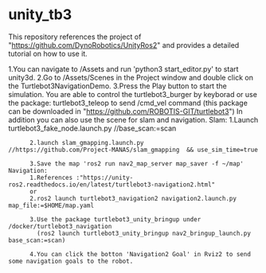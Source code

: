 # unity_tb3
This repository references the project of "https://github.com/DynoRobotics/UnityRos2" and provides a detailed tutorial on how to use it.

1.You can navigate to /Assets and run 'python3 start_editor.py' to start unity3d.
2.Go to  /Assets/Scenes in the Project window and double click on the Turtlebot3NavigationDemo.
3.Press the Play button to start the simulation.
You are able to control the turtlebot3_burger by keyborad or use the package: turtlebot3_teleop to send /cmd_vel command (this package can be downloaded in "https://github.com/ROBOTIS-GIT/turtlebot3")
In addition you can also use the scene for slam and navigation.
    Slam: 1.Launch turtlebot3_fake_node.launch.py    //base_scan:=scan
          
          2.launch slam_gmapping.launch.py           //https://github.com/Project-MANAS/slam_gmapping  && use_sim_time=true
         
          3.Save the map 'ros2 run nav2_map_server map_saver -f ~/map'
    Navigation:
          1.References :"https://unity-ros2.readthedocs.io/en/latest/turtlebot3-navigation2.html"
          or
          2.ros2 launch turtlebot3_navigation2 navigation2.launch.py map_file:=$HOME/map.yaml
          
          3.Use the package turtlebot3_unity_bringup under /docker/turtlebot3_navigation
            (ros2 launch turtlebot3_unity_bringup nav2_bringup_launch.py base_scan:=scan)
         
          4.You can click the botton 'Navigation2 Goal' in Rviz2 to send some navigation goals to the robot.
